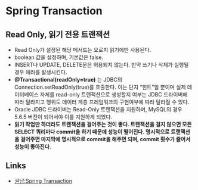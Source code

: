# Spring Transaction

## Read Only, 읽기 전용 트랜잭션

- Read Only가 설정된 해당 메서드는 오로지 읽기에만 사용된다.
- boolean 값을 설정하며, 기본값은 false.
- INSERT나 UPDATE, DELETE문은 허용되지 않는다. 만약 쓰기나 삭제가 실행될 경우 에러를 발생시킨다.
- **@Transactional(readOnly=true)** 는 JDBC의 Connection.setReadOnly(true)를 호출한다. 이는 단지 “힌트”일 뿐이며 실제 데이터베이스 자체를 read-only 트랜잭션으로 생성할지 여부는 JDBC 드라이버에 따라 달라지고 행위도 데이터 계층 프레임워크의 구현여부에 따라 달라질 수 있다.
- Oracle JDBC 드라이버는 Read-Only 트랜잭션을 지원하며, MySQL의 경우 5.6.5 버전이 되어서야 이를 지원하게 되었다.
- **읽기 작업만 하더라도 트랜잭션을 걸어주는 것이 좋다. 트랜잭션을 걸지 않으면 모든 SELECT 쿼리마다 commit을 하기 때문에 성능이 떨어진다. 명시적으로 트랜잭션을 걸어주면 마지막에 명시적으로 commit을 해주면 되며, commit 횟수가 줄어서 성능이 좋아진다.**

## Links
- [권남:Spring Transaction](http://kwonnam.pe.kr/wiki/springframework/transaction)

